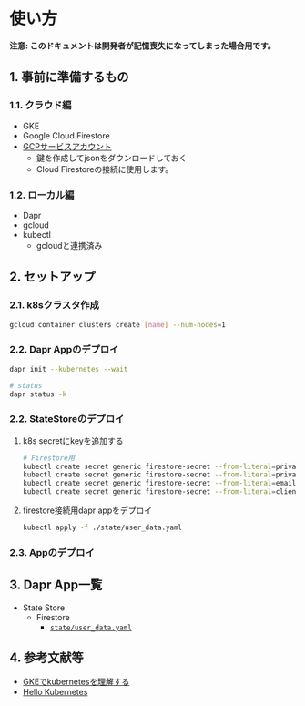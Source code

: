 # 使い方

**注意: このドキュメントは開発者が記憶喪失になってしまった場合用です。**

## 1. 事前に準備するもの

### 1.1. クラウド編

- GKE
- Google Cloud Firestore
- [GCPサービスアカウント](https://cloud.google.com/iam/docs/creating-managing-service-accounts?hl=ja)
  - 鍵を作成してjsonをダウンロードしておく
  - Cloud Firestoreの接続に使用します。

### 1.2. ローカル編

- Dapr
- gcloud
- kubectl
  - gcloudと連携済み

## 2. セットアップ

### 2.1. k8sクラスタ作成

```bash
gcloud container clusters create [name] --num-nodes=1
```

### 2.2. Dapr Appのデプロイ

```bash
dapr init --kubernetes --wait

# status
dapr status -k
```

### 2.2. StateStoreのデプロイ

1. k8s secretにkeyを追加する

    ```bash
    # Firestore用
    kubectl create secret generic firestore-secret --from-literal=private_key_id=*********
    kubectl create secret generic firestore-secret --from-literal=private_key=*********
    kubectl create secret generic firestore-secret --from-literal=email=*********
    kubectl create secret generic firestore-secret --from-literal=client_id=*********
    ```

2. firestore接続用dapr appをデプロイ

    ```bash
    kubectl apply -f ./state/user_data.yaml
    ```

### 2.3. Appのデプロイ

## 3. Dapr App一覧

- State Store
  - Firestore
    - [`state/user_data.yaml`](../state/user_data.yaml)

## 4. 参考文献等

- [GKEでkubernetesを理解する](https://qiita.com/ntoreg/items/74aa6de2f8f29b4a3b79)
- [Hello Kubernetes](https://github.com/dapr/quickstarts/tree/master/hello-kubernetes)
